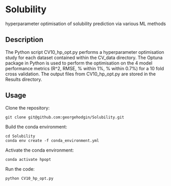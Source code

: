 # Solubility
hyperparameter optimisation of solubility prediction via various ML methods

## Description
The Python script CV10_hp_opt.py performs a hyperparameter optimisation 
study for each dataset contained within the CV_data directory. The Optuna
package in Python is used to perform the optimisation on the 4 model
performance metrics (R^2, RMSE, % within 1%, % within 0.7%) for a 10 fold
cross validation. The output files from CV10_hp_opt.py are stored in the
Results directory.

## Usage
Clone the repository: 
```{bash}
git clone git@github.com:georgehodgin/Solubility.git
```

Build the conda environment:
```{bash}
cd Solubility
conda env create -f conda_environment.yml
```
Activate the conda environment:
```{bash}
conda activate hpopt
```
Run the code:
```{bash}
python CV10_hp_opt.py
```
